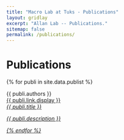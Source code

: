 ```yaml
---
title: "Macro Lab at Tuks - Publications"
layout: gridlay
excerpt: "Allan Lab -- Publications."
sitemap: false
permalink: /publications/
---
```



# Publications

{% for publi in site.data.publist %}


  {{ publi.authors }} <br /><a href="{{ publi.link.url }}">{{ publi.link.display }} <br />
  <em>{{ publi.title }}
  <p>{{ publi.description }}</p>

{% endfor %}
